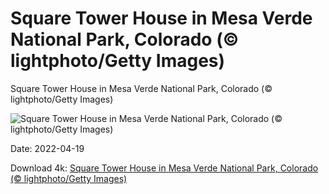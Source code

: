 # Square Tower House in Mesa Verde National Park, Colorado (© lightphoto/Getty Images)

Square Tower House in Mesa Verde National Park, Colorado (© lightphoto/Getty Images)

![Square Tower House in Mesa Verde National Park, Colorado (© lightphoto/Getty Images)](https://bing.com/th?id=OHR.SquareTowerHouse_EN-US5990660612_UHD.jpg&w=1024&h=576)

Date: 2022-04-19

Download 4k: [Square Tower House in Mesa Verde National Park, Colorado (© lightphoto/Getty Images)](https://bing.com/th?id=OHR.SquareTowerHouse_EN-US5990660612_UHD.jpg)

